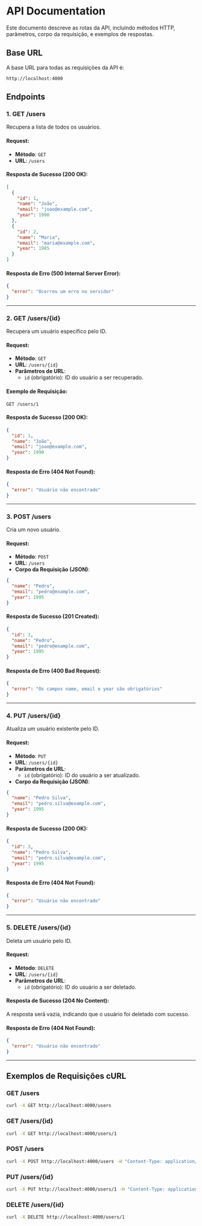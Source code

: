 # API Documentation

Este documento descreve as rotas da API, incluindo métodos HTTP, parâmetros, corpo da requisição, e exemplos de respostas.

## Base URL

A base URL para todas as requisições da API é:

```
http://localhost:4000
```

## Endpoints

### 1. **GET /users**

Recupera a lista de todos os usuários.

#### Request:

- **Método**: `GET`
- **URL**: `/users`

#### Resposta de Sucesso (200 OK):

```json
[
  {
    "id": 1,
    "name": "João",
    "email": "joao@example.com",
    "year": 1990
  },
  {
    "id": 2,
    "name": "Maria",
    "email": "maria@example.com",
    "year": 1985
  }
]
```

#### Resposta de Erro (500 Internal Server Error):

```json
{
  "error": "Ocorreu um erro no servidor"
}
```

---

### 2. **GET /users/{id}**

Recupera um usuário específico pelo ID.

#### Request:

- **Método**: `GET`
- **URL**: `/users/{id}`
- **Parâmetros de URL**:
  - `id` (obrigatório): ID do usuário a ser recuperado.

#### Exemplo de Requisição:

```
GET /users/1
```

#### Resposta de Sucesso (200 OK):

```json
{
  "id": 1,
  "name": "João",
  "email": "joao@example.com",
  "year": 1990
}
```

#### Resposta de Erro (404 Not Found):

```json
{
  "error": "Usuário não encontrado"
}
```

---

### 3. **POST /users**

Cria um novo usuário.

#### Request:

- **Método**: `POST`
- **URL**: `/users`
- **Corpo da Requisição (JSON)**:

```json
{
  "name": "Pedro",
  "email": "pedro@example.com",
  "year": 1995
}
```

#### Resposta de Sucesso (201 Created):

```json
{
  "id": 3,
  "name": "Pedro",
  "email": "pedro@example.com",
  "year": 1995
}
```

#### Resposta de Erro (400 Bad Request):

```json
{
  "error": "Os campos name, email e year são obrigatórios"
}
```

---

### 4. **PUT /users/{id}**

Atualiza um usuário existente pelo ID.

#### Request:

- **Método**: `PUT`
- **URL**: `/users/{id}`
- **Parâmetros de URL**:
  - `id` (obrigatório): ID do usuário a ser atualizado.
- **Corpo da Requisição (JSON)**:

```json
{
  "name": "Pedro Silva",
  "email": "pedro.silva@example.com",
  "year": 1995
}
```

#### Resposta de Sucesso (200 OK):

```json
{
  "id": 3,
  "name": "Pedro Silva",
  "email": "pedro.silva@example.com",
  "year": 1995
}
```

#### Resposta de Erro (404 Not Found):

```json
{
  "error": "Usuário não encontrado"
}
```

---

### 5. **DELETE /users/{id}**

Deleta um usuário pelo ID.

#### Request:

- **Método**: `DELETE`
- **URL**: `/users/{id}`
- **Parâmetros de URL**:
  - `id` (obrigatório): ID do usuário a ser deletado.

#### Resposta de Sucesso (204 No Content):

A resposta será vazia, indicando que o usuário foi deletado com sucesso.

#### Resposta de Erro (404 Not Found):

```json
{
  "error": "Usuário não encontrado"
}
```

---

## Exemplos de Requisições cURL

### **GET /users**

```bash
curl -X GET http://localhost:4000/users
```

### **GET /users/{id}**

```bash
curl -X GET http://localhost:4000/users/1
```

### **POST /users**

```bash
curl -X POST http://localhost:4000/users -H "Content-Type: application/json" -d '{"name": "Pedro", "email": "pedro@example.com", "year": 1995}'
```

### **PUT /users/{id}**

```bash
curl -X PUT http://localhost:4000/users/1 -H "Content-Type: application/json" -d '{"name": "Pedro Silva", "email": "pedro.silva@example.com", "year": 1995}'
```

### **DELETE /users/{id}**

```bash
curl -X DELETE http://localhost:4000/users/1
```

